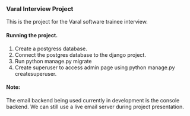 ### Varal Interview Project
This is the project for the Varal software trainee interview.

#### Running the project.
1. Create a postgress database.
2. Connect the postgres database to the django project.
3. Run python manage.py migrate
4. Create superuser to access admin page using python manage.py createsuperuser.


#### Note:
The email backend being used currently in development is the console backend.
We can still use a live email server during project presentation.
